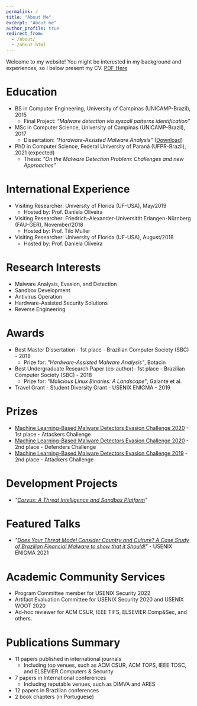 ```yaml
---
permalink: /
title: "About Me"
excerpt: "About me"
author_profile: true
redirect_from: 
  - /about/
  - /about.html
---
```


Welcome to my website! You might be interested in my background and experiences, so I below present my CV. [PDF Here](https://marcusbotacin.github.io/files/cv.pdf)

Education
======
* BS in Computer Engineering, University of Campinas (UNICAMP-Brazil), 2015
  * Final Project: *“Malware detection via syscall patterns identification”*
* MSc in Computer Science, University of Campinas (UNICAMP-Brazil), 2017
  * Dissertation: *"Hardware-Assisted Malware Analysis"* ([Download](files/marcus-msc.pdf))
* PhD in Computer Science, Federal University of Paraná (UFPR-Brazil), 2021 (expected)
  * Thesis: *"On the Malware Detection Problem: Challenges and new Approaches"*

International Experience
======
* Visiting Researcher: University of Florida (UF-USA), May/2019
  * Hosted by: Prof. Daniela Oliveira
* Visiting Researcher: Friedrich-Alexander-Universität Erlangen-Nürnberg (FAU-GER), November/2018
  * Hosted by: Prof. Tilo Muller
* Visiting Researcher: University of Florida (UF-USA), August/2018
  * Hosted by: Prof. Daniela Oliveira

Research Interests
======
* Malware Analysis, Evasion, and Detection
* Sandbox Development
* Antivirus Operation
* Hardware-Assisted Security Solutions
* Reverse Engineering
  
Awards
======
* Best Master Dissertation - 1st place - Brazilian Computer Society (SBC) - 2018
  * Prize for: *"Hardware-Assisted Malware Analysis"*, Botacin
* Best Undergraduate Research Paper (co-author)- 1st place - Brazilian Computer Society (SBC) - 2018
  * Prize for: *"Malicious Linux Binaries: A Landscape"*, Galante et al.
* Travel Grant - Student Diversity Grant - USENIX ENIGMA - 2019

Prizes
======
* [Machine Learning-Based Malware Detectors Evasion Challenge 2020](https://mlsec.io/) - 1st place - Attackers Challenge
* [Machine Learning-Based Malware Detectors Evasion Challenge 2020](https://mlsec.io/) - 2nd place - Defenders Challenge
* [Machine Learning-Based Malware Detectors Evasion Challenge 2019](https://mlsec.io/) - 2nd place - Attackers Challenge

Development Projects
======
* *"[Corvus: A Threat Intelligence and Sandbox Platform](https://corvus.inf.ufpr.br/)"*

Featured Talks
======
* *"[Does Your Threat Model Consider Country and Culture? A Case Study of Brazilian Financial Malware to show that it Should!](https://www.youtube.com/watch?v=5mrEJ83rBDY)"* - USENIX ENIGMA 2021

Academic Community Services
======
* Program Committee member for USENIX Security 2022
* Artifact Evaluation Committee for USENIX Security 2020 and USENIX WOOT 2020
* Ad-hoc reviewer for ACM CSUR, IEEE TIFS, ELSEVIER Comp&Sec, and others.

Publications Summary
======
* 11 papers published in international journals 
  * Including top venues, such as ACM CSUR, ACM TOPS, IEEE TDSC, and ELSEVIER Computers & Security
* 7 papers in International conferences
  * Including reputable venues, such as DIMVA and ARES
* 12 papers in Brazilian conferences
* 2 book chapters (in Portuguese)
